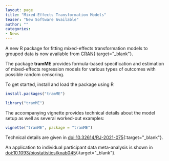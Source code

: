 ```yaml
---
layout: page
title: "Mixed-Effects Transformation Models"
teaser: "New Software Available"
author: ""
categories:
- News 
---
```


A new R package for fitting mixed-effects transformation models to grouped
data is now available from
[CRAN](https://CRAN.R-project.org/package=tramME){:target="_blank"}.

The package **tramME** provides formula-based specification and estimation
of mixed-effects regression models for various types of outcomes with
possible random censoring.

To get started, install and load the package using R

```r
install.packages("tramME")

library("tramME")
```

The accompanying vignette provides technical details about the model setup as
well as several worked-out examples:

```r
vignette("tramME", package = "tramME")
```

Technical details are given in 
[doi:10.32614/RJ-2021-075](https://doi.org/10.32614/RJ-2021-075){:target="_blank"}.

An application to individual participant data meta-analysis is shown in 
[doi:10.1093/biostatistics/kxab045](https://doi.org/10.1093/biostatistics/kxab045){:target="_blank"}.
